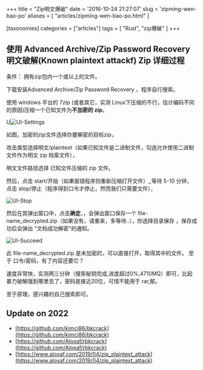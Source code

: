 +++
title = "Zip明文爆破"
date = '2016-10-24 21:27:07'
slug = 'zipming-wen-bao-po'
aliases = [ "articles/zipming-wen-bao-po.html" ]

[taxonomies]
categories = ["articles"]
tags = [ "Rust", "zip爆破" ]
+++

## 使用 Advanced Archive/Zip Password Recovery 明文破解(Known plaintext attackf) Zip 详细过程

条件： 拥有zip包内一个或以上的文件。

下载安装Advanced Archive/Zip Password Recovery ，程序自行搜索。

使用 windows 平台的 7zip (或者其它，实测 Linux下压缩的不行，估计编码不同的原因)压缩一个已知文件为**不加密的 zip**。

U![UI-Settings](http://i.imgur.com/uy9IgZJ.png)

如图，加密的zip文件选择你要解密的目标zip，

攻击类型选择明文/plaintext（如果已知文件是二进制文件，勾选允许使用二进制文件作为明文 zip 档案文件），

明文文件路径选择 已知文件压缩的 zip 文件。

然后，点击 start/开始（如果报错程序则重新压缩打开文件）,,等待 5-10 分钟，点击 stop/停止（程序得到口令才停止，然而我们只需要文件），

![UI-Stop](http://i.imgur.com/B8OLJGe.png)

然后在其弹出窗口中，点击**确定**，，会弹出窗口保存一个 file-name_decrypted.zip（如果没有，请重来，多等待..），你选择目录保存
，保存成功后会弹出 "文档成功解密"的通知。

![UI-Succeed](http://i.imgur.com/cBcpRoa.png)  

此 file-name_decrypted.zip 是未加密的，可以直接打开，取得其中的文件。
至于 口令/密码，有了内容还要它？

速度非常快，实测两三分钟（搜索秘钥完成,进度超过0%,4710MQ）即可，比起暴力破解强到哪里去了，密码是接近20位，可惜不能用于 rar,郁。

至于原理，感兴趣的自己搜索即可。

## Update on 2022

* [https://github.com/kimci86/bkcrack](https://github.com/kimci86/bkcrack)
* [https://github.com/Aloxaf/rbkcrack](https://github.com/Aloxaf/rbkcrack)
* [https://www.aloxaf.com/2019/04/zip_plaintext_attack](https://www.aloxaf.com/2019/04/zip_plaintext_attack)


